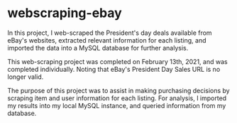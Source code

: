 # webscraping-ebay
In this project, I web-scraped the President's day deals available from eBay's websites, extracted relevant information for each listing, and imported the data into a MySQL database for further analysis. 

This web-scraping project was completed on February 13th, 2021, and was completed individually. Noting that eBay's President Day Sales URL is no longer valid. 

The purpose of this project was to assist in making purchasing decisions by scraping item and user information for each listing. For analysis, I imported my results into my local MySQL instance, and queried information from my database. 
